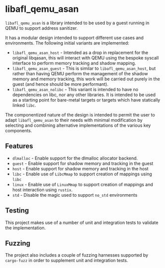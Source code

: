 # libafl_qemu_asan
`libafl_qemu_asan` is a library intended to be used by a guest running in QEMU to
support address sanitizer.

It has a modular design intended to support different use cases and
environments. The following initial variants are implemented:

- `libafl_qemu_asan_host` - Intended as a drop in replacement for the original
libqasan, this will interact with QEMU using the bespoke syscall interface to
perform memory tracking and shadow mapping.
- `libafl_qemu_asan_guest` - This is similar to `libafl_qemu_asan_host`, but
rather than having QEMU perform the management of the shadow memory and memory
tracking, this work will be
carried out purely in the guest (and hence should be more performant).
- `libafl_qemu_asan_nolibc` - This variant is intended to have no dependencies
on libc, nor any other libraries. It is intended to be used as a starting point
for bare-metal targets or targets which have statically linked `libc`.

The componentized nature of the design is intended to permit the user to
adapt `libafl_qemu_asan` to their needs with minimal modification by selecting
and combining alternative implementations of the various key components.

## Features
- `dlmalloc` - Enable support for the dlmalloc allocator backend.
- `guest` - Enable support for shadow memory and tracking in the guest
- `host` - Enable support for shadow memory and tracking in the host
- `libc` - Enable use of `LibcMmap` to support creation of mappings using
`libc`
- `linux` - Enable use of `LinuxMmap` to support creation of mappings and
host interaction using `rustix`.
- `std` - Disable the magic used to support `no_std` environments

## Testing
This project makes use of a number of unit and integration tests to validate the
implementation.

## Fuzzing
The project also includes a couple of fuzzing harnesses supported by
`cargo-fuzz` in order to supplement unit and integration tests.
